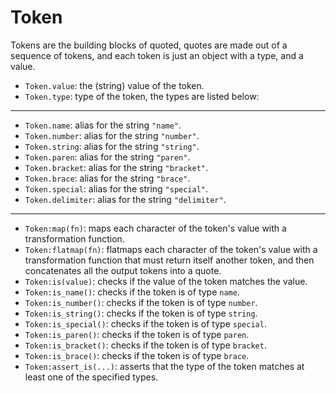 # Token

Tokens are the building blocks of quoted, quotes are made out of a sequence of tokens, and each token is just an object with a type, and a value.

- `Token.value`: the (string) value of the token.
- `Token.type`: type of the token, the types are listed below:

---

- `Token.name`: alias for the string `"name"`.
- `Token.number`: alias for the string `"number"`.
- `Token.string`: alias for the string `"string"`.
- `Token.paren`: alias for the string `"paren"`.
- `Token.bracket`: alias for the string `"bracket"`.
- `Token.brace`: alias for the string `"brace"`.
- `Token.special`: alias for the string `"special"`.
- `Token.delimiter`: alias for the string `"delimiter"`.

---

- `Token:map(fn)`: maps each character of the token's value with a transformation function.
- `Token:flatmap(fn)`: flatmaps each character of the token's value with a transformation function that must return itself another token, and then concatenates all the output tokens into a quote.
- `Token:is(value)`: checks if the value of the token matches the value.
- `Token:is_name()`: checks if the token is of type `name`.
- `Token:is_number()`: checks if the token is of type `number`.
- `Token:is_string()`: checks if the token is of type `string`.
- `Token:is_special()`: checks if the token is of type `special`.
- `Token:is_paren()`: checks if the token is of type `paren`.
- `Token:is_bracket()`: checks if the token is of type `bracket`.
- `Token:is_brace()`: checks if the token is of type `brace`.
- `Token:assert_is(...)`: asserts that the type of the token matches at least one of the specified types.
